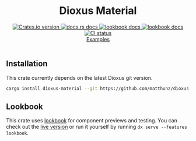 <div align="center">
<h1>Dioxus Material</h1>
 <a href="https://crates.io/crates/dioxus-material">
    <img src="https://img.shields.io/crates/v/dioxus-material?style=flat-square"
    alt="Crates.io version" />
  </a>
  <a href="https://docs.rs/dioxus-material/latest/dioxus_material/">
    <img src="https://img.shields.io/badge/docs-stable-blue.svg?style=flat-square"
      alt="docs.rs docs" />
  </a>
  <a href="https://dioxus-material.netlify.app/dioxus_material/">
    <img src="https://img.shields.io/badge/docs-nightly-blue.svg?style=flat-square"
      alt="lookbook docs" />
  </a>
  <a href="https://matthunz.github.io/">
    <img src="https://img.shields.io/badge/lookbook%20%F0%9F%91%80-purple"
      alt="lookbook docs" />
  </a>
   <a href="https://github.com/matthunz/dioxus-material/actions">
    <img src="https://github.com/matthunz/dioxus-material/actions/workflows/ci.yml/badge.svg"
      alt="CI status" />
  </a>
</div>

<div align="center">
 <a href="https://github.com/matthunz/dioxus-spring/tree/main/examples">Examples</a>
</div>

<br>

## Installation
This crate currently depends on the latest Dioxus git version.

```sh
cargo install dioxus-material --git https://github.com/matthunz/dioxus-material
```

## Lookbook
This crate uses [lookbook](https://github.com/matthunz/lookbook) for component previews and testing.
You can check out the [live version](https://dioxus-material.netlify.app/dioxus_material/)
or run it yourself by running `dx serve --features lookbook`.
